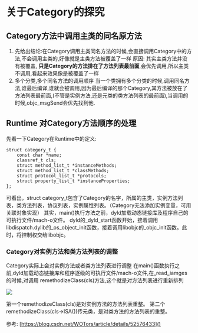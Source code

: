 # 关于Category的探究
## Category方法中调用主类的同名原方法
  1. 先给出结论:在Category调用主类同名方法的时候,会直接调用Category中的方法,不会调用主类的,好像就是主类方法被覆盖了一样
  原因:
  其实主类方法并没有被覆盖, **只是Category的方法排在了方法列表最前面**,会优先调用,所以主类不调用,看起来效果像是被覆盖了一样
  2. 多个分类,多个同名方法的调用顺序
    当一个类拥有多个分类的时候,调用同名方法,谁最后编译,谁就会被调用,因为最后编译的那个Category,其方法被放在了方法列表最前面,(不管是实例方法,还是元类的类方法列表的最前面),当调用的时候,objc_msgSend会优先找到他.
    
    
## Runtime 对Category方法顺序的处理
先看一下Category在Runtime中的定义:


```
struct category_t {
    const char *name;
    classref_t cls;
    struct method_list_t *instanceMethods;
    struct method_list_t *classMethods;
    struct protocol_list_t *protocols;
    struct property_list_t *instanceProperties;
};

```    
可看出，struct category_t包含了Category的名字，所属的主类，实例方法列表，类方法列表，协议列表，实例属性列表。（Category无法添加实例变量，可用关联对象实现） 
其实，main()执行方法之前，dyld加载动态链接库及程序自己的可执行文件/mach-o文件。 
dyld的_dyld_start函数开始，接着调用libdispatch.dylib的_os_object_init函数，接着调用libobjc的_objc_init函数。此时，将控制权交给libobjc。 


### Category对实例方法和类方法列表的调整
Category实际上会对实例方法或者类方法列表进行调整
在main()函数执行之前,dyld加载动态链接库和程序逐级的可执行文件/mach-o文件,在_read_iamges的时候,对调用 remethodizeClass(cls)方法,这个就是对方法列表进行重新排列

![](https://ww1.sinaimg.cn/large/006tNc79ly1g5wwq6iv35j31380titp8.jpg)



第一个remethodizeClass(cls)是对实例方法的方法列表重整。 
第二个remethodizeClass(cls->ISA())传元类，是对类方法的方法列表的重整。












参考:
[https://blog.csdn.net/WOTors/article/details/52576433]()

